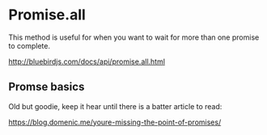 # Promise.all

This method is useful for when you want to wait for more than one promise to complete.

http://bluebirdjs.com/docs/api/promise.all.html


## Promse basics
Old but goodie, keep it hear until there is a batter article to read:

https://blog.domenic.me/youre-missing-the-point-of-promises/

